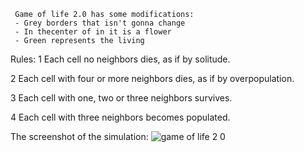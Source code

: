      Game of life 2.0 has some modifications:
     - Grey borders that isn't gonna change
     - In thecenter of in it is a flower
     - Green represents the living 
     
Rules:
 1 Each cell no neighbors dies, as if by solitude.

 2 Each cell with four or more neighbors dies, as if by overpopulation.
 
 3 Each cell with one, two or three neighbors survives.
 
 4  Each cell with three neighbors becomes populated.
 
 The screenshot of the simulation:
![game of life 2 0](https://user-images.githubusercontent.com/93474979/161815209-d61baeec-3556-4d0c-991c-e3574b98b5d7.png)
